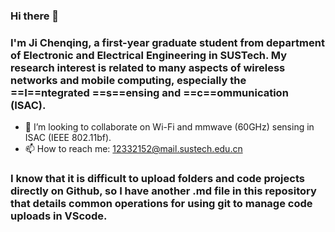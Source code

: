 ### Hi there 👋
### I'm Ji Chenqing, a first-year graduate student from department of Electronic and Electrical Engineering in SUSTech. My research interest is related to many aspects of wireless networks and mobile computing, especially the ==I==ntegrated ==s==ensing and ==c==ommunication (ISAC).

- 👯 I’m looking to collaborate on Wi-Fi and mmwave (60GHz) sensing in ISAC (IEEE 802.11bf).
- 📫 How to reach me: 12332152@mail.sustech.edu.cn

### I know that it is difficult to upload folders and code projects directly on Github, so I have another .md file in this repository that details common operations for using git to manage code uploads in VScode.
